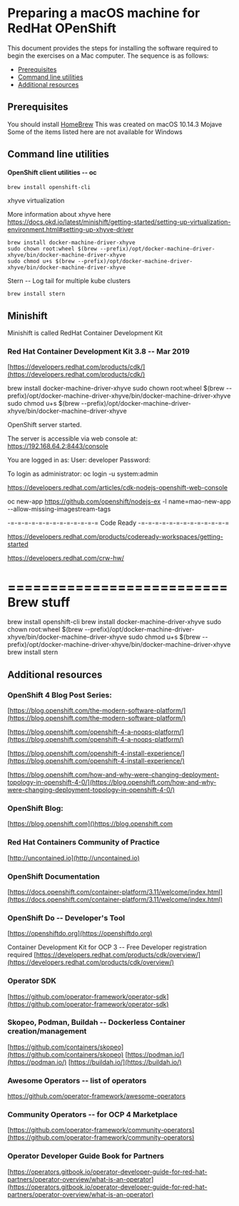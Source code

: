 # Preparing a macOS machine for RedHat OPenShift
This document provides the steps for installing the software required to begin the exercises on a Mac computer. The sequence is as follows:  
- [Prerequisites](##prerequisites)  
- [Command line utilities](##command-line-utilities)
- [Additional resources](##additional-resources)

## Prerequisites 

You should install [HomeBrew](https://brew.sh/) 
This was created on macOS 10.14.3 Mojave
Some of the items listed here are not available for Windows 

## Command line utilities

#### OpenShift client utilities -- oc 
```
brew install openshift-cli
```

xhyve virtualization


More information about xhyve here [https://docs.okd.io/latest/minishift/getting-started/setting-up-virtualization-environment.html#setting-up-xhyve-driver
](https://docs.okd.io/latest/minishift/getting-started/setting-up-virtualization-environment.html#setting-up-xhyve-driver
)

```
brew install docker-machine-driver-xhyve
sudo chown root:wheel $(brew --prefix)/opt/docker-machine-driver-xhyve/bin/docker-machine-driver-xhyve
sudo chmod u+s $(brew --prefix)/opt/docker-machine-driver-xhyve/bin/docker-machine-driver-xhyve
```
Stern -- Log tail for multiple kube clusters
```
brew install stern
```

## Minishift
Minishift is called RedHat Container Development Kit

### Red Hat Container Development Kit 3.8 -- Mar 2019
[https://developers.redhat.com/products/cdk/](https://developers.redhat.com/products/cdk/)


brew install docker-machine-driver-xhyve
sudo chown root:wheel $(brew --prefix)/opt/docker-machine-driver-xhyve/bin/docker-machine-driver-xhyve
sudo chmod u+s $(brew --prefix)/opt/docker-machine-driver-xhyve/bin/docker-machine-driver-xhyve


OpenShift server started.

The server is accessible via web console at:
    https://192.168.64.2:8443/console

You are logged in as:
    User:     developer
    Password: <any value>

To login as administrator:
    oc login -u system:admin

https://developers.redhat.com/articles/cdk-nodejs-openshift-web-console

oc new-app https://github.com/openshift/nodejs-ex -l name=mao-new-app --allow-missing-imagestream-tags


-=-=-=-=-=-=-=-=-=-=-=-=-=
Code Ready
-=-=-=-=-=-=-=-=-=-=-=-=-=

https://developers.redhat.com/products/codeready-workspaces/getting-started

https://developers.redhat.com/crw-hw/

==========================
Brew stuff
==========================
brew install openshift-cli
brew install docker-machine-driver-xhyve
sudo chown root:wheel $(brew --prefix)/opt/docker-machine-driver-xhyve/bin/docker-machine-driver-xhyve
sudo chmod u+s $(brew --prefix)/opt/docker-machine-driver-xhyve/bin/docker-machine-driver-xhyve
brew install stern

## Additional resources
    
### OpenShift 4 Blog Post Series:
[https://blog.openshift.com/the-modern-software-platform/](https://blog.openshift.com/the-modern-software-platform/)

[https://blog.openshift.com/openshift-4-a-noops-platform/](https://blog.openshift.com/openshift-4-a-noops-platform/)

[https://blog.openshift.com/openshift-4-install-experience/](https://blog.openshift.com/openshift-4-install-experience/)

[https://blog.openshift.com/how-and-why-were-changing-deployment-topology-in-openshift-4-0/](https://blog.openshift.com/how-and-why-were-changing-deployment-topology-in-openshift-4-0/)

### OpenShift Blog:
[https://blog.openshift.com]()https://blog.openshift.com

### Red Hat Containers Community of Practice
[http://uncontained.io](http://uncontained.io)

### OpenShift Documentation
[https://docs.openshift.com/container-platform/3.11/welcome/index.html](https://docs.openshift.com/container-platform/3.11/welcome/index.html)

### OpenShift Do -- Developer's Tool
[https://openshiftdo.org](https://openshiftdo.org)

Container Development Kit for OCP 3 -- Free Developer registration required
[https://developers.redhat.com/products/cdk/overview/](https://developers.redhat.com/products/cdk/overview/)

### Operator SDK
[https://github.com/operator-framework/operator-sdk](https://github.com/operator-framework/operator-sdk)

### Skopeo, Podman, Buildah -- Dockerless Container creation/management
[https://github.com/containers/skopeo](https://github.com/containers/skopeo)
[https://podman.io/](https://podman.io/)
[https://buildah.io/](https://buildah.io/)

### Awesome Operators -- list of operators
https://github.com/operator-framework/awesome-operators

### Community Operators -- for OCP 4 Marketplace
[https://github.com/operator-framework/community-operators](https://github.com/operator-framework/community-operators)

### Operator Developer Guide Book for Partners
[https://operators.gitbook.io/operator-developer-guide-for-red-hat-partners/operator-overview/what-is-an-operator](https://operators.gitbook.io/operator-developer-guide-for-red-hat-partners/operator-overview/what-is-an-operator)


